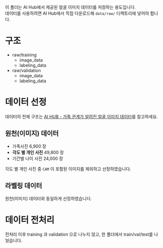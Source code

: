 이 폴더는 AI Hub에서 제공된 얼굴 이미지 데이터를 저장하는 용도입니다.  
데이터를 사용하려면 AI Hub에서 직접 다운로드해 `data/raw/` 디렉토리에 넣어야 합니다.

# 구조

- raw/training
  - image_data
  - labeling_data
- raw/validation
  - image_data
  - labeling_data

# 데이터 선정

데이터의 전체 구조는 [AI HUB - 가족 관계가 알려진 얼굴 이미지 데이터](https://www.aihub.or.kr/aihubdata/data/view.do?currMenu=115&topMenu=100&dataSetSn=528)를 참고하세요.

## 원천(이미지) 데이터

- 가족사진 6,900 장
- **각도 별 개인 사진** 49,800 장
- 기간별 나이 사진 24,000 장

각도 별 개인 사진 중 `CAM` 이 포함된 이미지를 제외하고 선정하였습니다.

## 라벨링 데이터

원천(이미지) 데이터와 동일하게 선정하였습니다.

# 데이터 전처리

전처리 이후 training 과 validation 으로 나누지 않고, 한 폴더에서 train/val/test를 나눴습니다.
